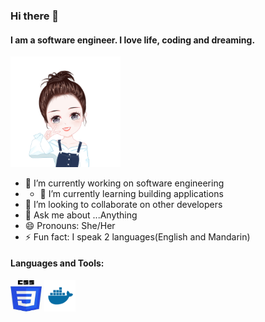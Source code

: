 ### Hi there 👋

#### I am a software engineer. I love life, coding and dreaming.

<img src="https://github.com/Haozhen-Shu/haozhen-shu/blob/main/profile.png" width=35% height=35%>   


- 🔭 I’m currently working on software engineering                                                                                        
-  - 🌱 I’m currently learning building applications
- 👯 I’m looking to collaborate on other developers
- 💬 Ask me about ...Anything
- 😄 Pronouns: She/Her
- ⚡ Fun fact: I speak 2 languages(English and Mandarin)

#### Languages and Tools:
<div>
<img src="https://github.com/Haozhen-Shu/haozhen-shu/blob/main/icons/css.jpeg?raw=true" width=50 height=50>
<img src="https://github.com/Haozhen-Shu/haozhen-shu/blob/main/icons/docker.png?raw=true" width=50 height=50>
</div>
